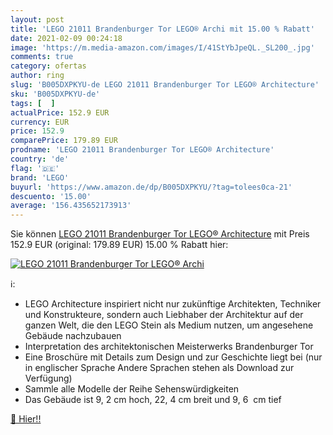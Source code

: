 ```yaml
---
layout: post
title: 'LEGO 21011 Brandenburger Tor LEGO® Archi mit 15.00 % Rabatt'
date: 2021-02-09 00:24:18
image: 'https://m.media-amazon.com/images/I/41StYbJpeQL._SL200_.jpg'
comments: true
category: ofertas
author: ring
slug: 'B005DXPKYU-de LEGO 21011 Brandenburger Tor LEGO® Architecture'
sku: 'B005DXPKYU-de'
tags: [  ]
actualPrice: 152.9 EUR
currency: EUR
price: 152.9
comparePrice: 179.89 EUR
prodname: 'LEGO 21011 Brandenburger Tor LEGO® Architecture'
country: 'de'
flag: '🇩🇪'
brand: 'LEGO'
buyurl: 'https://www.amazon.de/dp/B005DXPKYU/?tag=tolees0ca-21'
descuento: '15.00'
average: '156.435652173913'
---
```


Sie können [LEGO 21011 Brandenburger Tor LEGO® Architecture](https://www.amazon.de/dp/B005DXPKYU/?tag=tolees0ca-21) mit Preis 152.9 EUR (original: 179.89 EUR) 15.00 % Rabatt hier:

[![LEGO 21011 Brandenburger Tor LEGO® Archi](https://m.media-amazon.com/images/I/41StYbJpeQL._SL200_.jpg)](https://www.amazon.de/dp/B005DXPKYU/?tag=tolees0ca-21)

ℹ️:

- LEGO Architecture inspiriert nicht nur zukünftige Architekten, Techniker und Konstrukteure, sondern auch Liebhaber der Architektur auf der ganzen Welt, die den LEGO Stein als Medium nutzen, um angesehene Gebäude nachzubauen
- Interpretation des architektonischen Meisterwerks Brandenburger Tor
- Eine Broschüre mit Details zum Design und zur Geschichte liegt bei (nur in englischer Sprache Andere Sprachen stehen als Download zur Verfügung)
- Sammle alle Modelle der Reihe Sehenswürdigkeiten
- Das Gebäude ist 9, 2 cm hoch, 22, 4 cm breit und 9, 6  cm tief

[🛒 Hier!!](https://www.amazon.de/dp/B005DXPKYU/?tag=tolees0ca-21)

